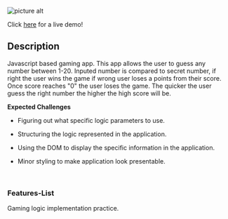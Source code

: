 ![picture alt](https://i.ibb.co/Vwb2F7V/coollogo-com-27411525.png)

Click [here](http://guess-the-number.surge.sh/) for a live demo!

## Description

Javascript based gaming app. This app allows the user to guess any number between 1-20. Inputed number is compared to secret number, if right the user wins the game if wrong user loses a points from their score. Once score reaches "0" the user loses the game. The quicker the user guess the right number the higher the high score will be.

**Expected Challenges**

- Figuring out what specific logic parameters to use.

- Structuring the logic represented in the application.

- Using the DOM to display the specific information in the application.

- Minor styling to make application look presentable.

&nbsp;
&nbsp;
&nbsp;

### Features-List

Gaming logic implementation practice.
